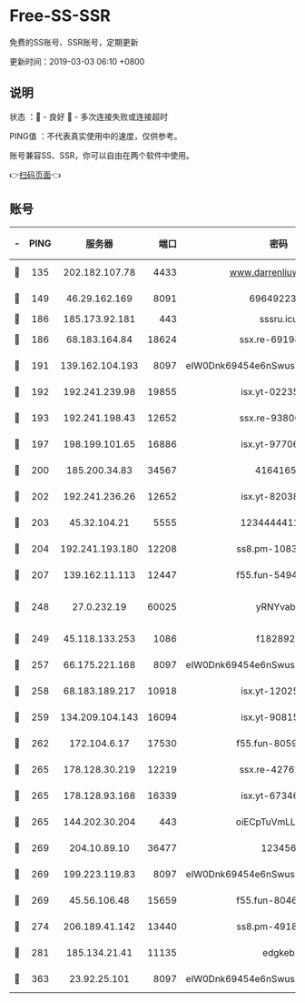 # Free-SS-SSR

免费的SS账号、SSR账号，定期更新

更新时间：2019-03-03 06:10 +0800

## 说明

状态     ：🙂 - 良好 🙁 - 多次连接失败或连接超时

PING值   ：不代表真实使用中的速度，仅供参考。

账号兼容SS、SSR，你可以自由在两个软件中使用。

👉[扫码页面](https://liesauer.github.io/free-ss-ssr.github.io/)👈

## 账号

|-|PING|服务器|端口|密码|加密方式|区域|
|:----:|:----:|:-----:|-----:|:----:|:----:|:----:|
|🙂|135|202.182.107.78|4433|www.darrenliuwei.com|aes-256-cfb|JP|
|🙂|149|46.29.162.169|8091|6964922356|aes-256-cfb|RU|
|🙂|186|185.173.92.181|443|sssru.icu|rc4-md5|RU|
|🙂|186|68.183.164.84|18624|ssx.re-69198876|aes-256-cfb|US|
|🙂|191|139.162.104.193|8097|eIW0Dnk69454e6nSwuspv9DmS201tQ0D|aes-256-cfb|JP|
|🙂|192|192.241.239.98|19855|isx.yt-02235156|aes-256-cfb|US|
|🙂|193|192.241.198.43|12652|ssx.re-93806921|aes-256-cfb|US|
|🙂|197|198.199.101.65|16886|isx.yt-97706570|aes-256-cfb|US|
|🙂|200|185.200.34.83|34567|41641651|aes-256-cfb|US|
|🙂|202|192.241.236.26|12652|isx.yt-82038040|aes-256-cfb|US|
|🙂|203|45.32.104.21|5555|1234444411111|aes-256-cfb|SG|
|🙂|204|192.241.193.180|12208|ss8.pm-10835371|aes-256-cfb|US|
|🙂|207|139.162.11.113|12447|f55.fun-54942636|aes-256-cfb|SG|
|🙂|248|27.0.232.19|60025|yRNYvabB|xchacha20-ietf-poly1305|HK|
|🙂|249|45.118.133.253|1086|f1828920|aes-256-cfb|SG|
|🙂|257|66.175.221.168|8097|eIW0Dnk69454e6nSwuspv9DmS201tQ0D|aes-256-cfb|US|
|🙂|258|68.183.189.217|10918|isx.yt-12025761|aes-256-cfb|SG|
|🙂|259|134.209.104.143|16094|isx.yt-90815095|aes-256-cfb|SG|
|🙂|262|172.104.6.17|17530|f55.fun-80599240|aes-256-cfb|US|
|🙂|265|178.128.30.219|12219|ssx.re-42762203|aes-256-cfb|SG|
|🙂|265|178.128.93.168|16339|isx.yt-67346063|aes-256-cfb|SG|
|🙂|265|144.202.30.204|443|oiECpTuVmLLxk4Ts|aes-256-cfb|US|
|🙂|269|204.10.89.10|36477|123456|aes-256-cfb|US|
|🙂|269|199.223.119.83|8097|eIW0Dnk69454e6nSwuspv9DmS201tQ0D|aes-256-cfb|US|
|🙂|269|45.56.106.48|15659|f55.fun-80465528|aes-256-cfb|US|
|🙂|274|206.189.41.142|13440|ss8.pm-49181075|aes-256-cfb|SG|
|🙂|281|185.134.21.41|11135|edgkeb|aes-256-cfb|GB|
|🙂|363|23.92.25.101|8097|eIW0Dnk69454e6nSwuspv9DmS201tQ0D|aes-256-cfb|US|

